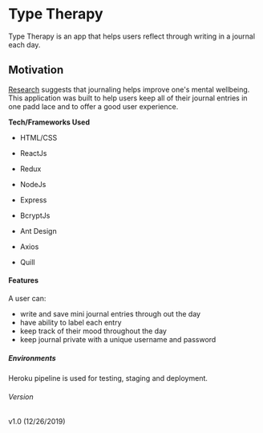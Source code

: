 # Type Therapy

Type Therapy is an app that helps users reflect through writing in a journal each day.

## Motivation

[Research](https://www.urmc.rochester.edu/encyclopedia/content.aspx?ContentID=4552&ContentTypeID=1) suggests that journaling helps improve one's mental wellbeing. This application was built to help users keep all of their journal entries in one padd lace and to offer a good user experience.

  

**Tech/Frameworks Used**

- HTML/CSS

- ReactJs

- Redux 

- NodeJs

- Express

- BcryptJs

- Ant Design

- Axios

- Quill
  

#### Features
A user can: 

- write and save mini journal entries through out the day
- have ability to label each entry 
- keep track of their mood throughout the day
- keep journal private with a unique username and password
##### Environments
Heroku pipeline is used for testing, staging and deployment. 

###### Version 
v1.0 (12/26/2019)

